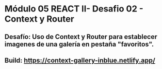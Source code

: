 # Módulo 05 REACT II- Desafio 02 - Context y Router
## Desafío: Uso de Context y Router para establecer imagenes de una galería en pestaña "favoritos".
## Build: https://context-gallery-inblue.netlify.app/
